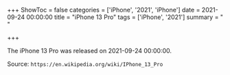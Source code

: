 +++
ShowToc = false
categories = ['iPhone', '2021', 'iPhone']
date = 2021-09-24 00:00:00
title = "iPhone 13 Pro"
tags = ['iPhone', '2021']
summary = " "

+++

The iPhone 13 Pro was released on 2021-09-24 00:00:00.

Source: `https://en.wikipedia.org/wiki/IPhone_13_Pro`
